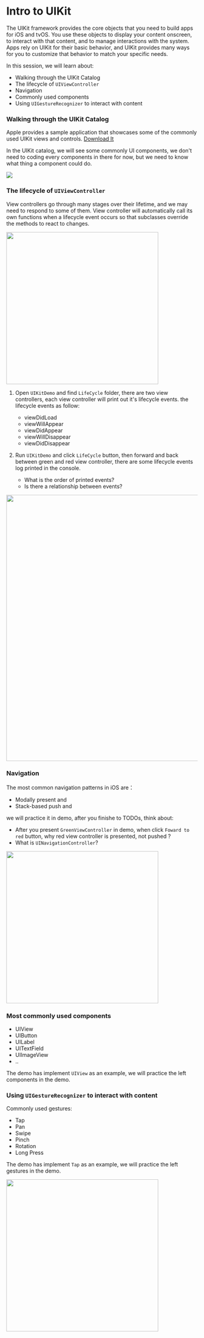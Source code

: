 # Intro to UIKit

The UIKit framework provides the core objects that you need to build apps for iOS and tvOS. You use these objects to display your content onscreen, to interact with that content, and to manage interactions with the system. Apps rely on UIKit for their basic behavior, and UIKit provides many ways for you to customize that behavior to match your specific needs.

In this session, we will learn about:
- Walking through the UIKit Catalog
- The lifecycle of `UIViewController`
- Navigation
- Commonly used components
- Using `UIGestureRecognizer` to interact with content

### Walking through the UIKit Catalog

Apple provides a sample application that showcases some of the commonly used UIKit views and controls. 
[Download It](https://developer.apple.com/documentation/uikit/views_and_controls/uikit_catalog_creating_and_customizing_views_and_controls)

In the UIKit catalog, we will see some commonly UI components, we don't need to coding every components in there for now, but we need to know what thing a component could do.

<img src="./images/uikit-catalog.png" />

### The lifecycle of `UIViewController`
View controllers go through many stages over their lifetime, and we may need to respond to some of them. View controller will automatically call its own functions when a lifecycle event occurs so that subclasses override the methods to react to changes.

<img src="./images/view-controller-lifecycle.png" width=400 />

1. Open `UIKitDemo` and find `LifeCycle` folder, there are two view controllers, each view controller will print out it's lifecycle events. the lifecycle events as follow:
    - viewDidLoad
    - viewWillAppear
    - viewDidAppear
    - viewWillDisappear
    - viewDidDisappear

2. Run `UIKitDemo` and click `LifeCycle` button, then forward and back between green and red view controller, there are some lifecycle events log printed in the console.

    - What is the order of printed events?
    - Is there a relationship between events?



<img src="./images/lifecycle.gif" width=700 />

### Navigation
The most common navigation patterns in iOS are：

- Modally present and
- Stack-based push and

we will practice it in demo, after you finishe to TODOs, think about:
- After you present `GreenViewController` in demo, when click `Foward to red` button, why red view controller is presented, not pushed ?
- What is `UINavigationController`?

<img src="./images/navigation.gif" width=400 />

### Most commonly used components

- UIView
- UIButton
- UILabel
- UITextField
- UIImageView
- ..

The demo has implement `UIView` as an example, we will practice the left components in the demo.

### Using `UIGestureRecognizer` to interact with content
Commonly used gestures:
- Tap
- Pan
- Swipe
- Pinch
- Rotation
- Long Press

The demo has implement `Tap` as an example, we will practice the left gestures in the demo.

<img src="./images/gesture.gif" width=400 />